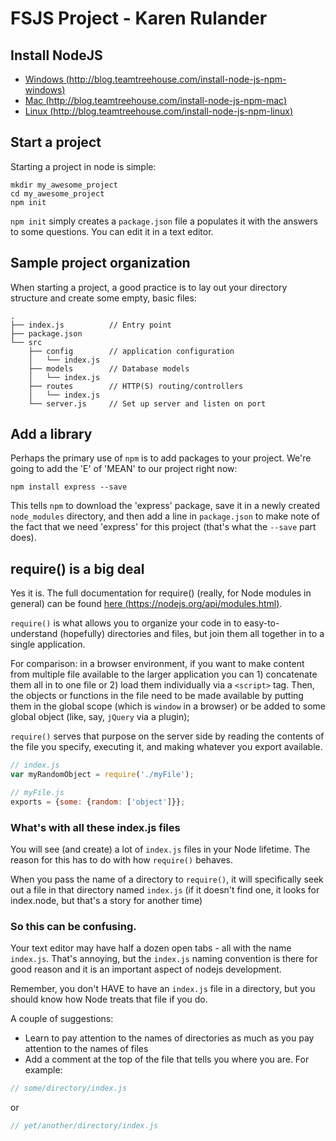 # FSJS Project - Karen Rulander

## Install NodeJS

- [Windows (http://blog.teamtreehouse.com/install-node-js-npm-windows)](http://blog.teamtreehouse.com/install-node-js-npm-windows)
- [Mac (http://blog.teamtreehouse.com/install-node-js-npm-mac)](http://blog.teamtreehouse.com/install-node-js-npm-mac)
- [Linux (http://blog.teamtreehouse.com/install-node-js-npm-linux)](http://blog.teamtreehouse.com/install-node-js-npm-linux)

## Start a project
Starting a project in node is simple:
```
mkdir my_awesome_project
cd my_awesome_project
npm init
```

`npm init` simply creates a `package.json` file a populates it with the answers to some questions.  You can edit it in a text editor.

## Sample project organization
When starting a project, a good practice is to lay out your directory structure and create some empty, basic files:
```
.
├── index.js          // Entry point
├── package.json
└── src
    ├── config        // application configuration
    │   └── index.js
    ├── models        // Database models
    │   └── index.js
    ├── routes        // HTTP(S) routing/controllers
    │   └── index.js
    └── server.js     // Set up server and listen on port
```

## Add a library
Perhaps the primary use of `npm` is to add packages to your project.  We're going to add the 'E' of 'MEAN' to our project right now:

```
npm install express --save
```

This tells `npm` to download the 'express' package, save it in a newly created `node_modules` directory, and then add a line in `package.json` to make note of the fact that we need 'express' for this project (that's what the `--save` part does).

## require() is a big deal
Yes it is.  The full documentation for require() (really, for Node modules in general) can be found [here (https://nodejs.org/api/modules.html)](https://nodejs.org/api/modules.html).

`require()` is what allows you to organize your code in to easy-to-understand (hopefully) directories and files, but join them all together in to a single application.

For comparison: in a browser environment, if you want to make content from multiple file available to the larger application you can 1) concatenate them all in to one file or 2) load them individually via a `<script>` tag.  Then, the objects or functions in the file need to be made available by putting them in the global scope (which is `window` in a browser) or be added to some global object (like, say, `jQuery` via a plugin);

`require()` serves that purpose on the server side by reading the contents of the file you specify, executing it, and making whatever you export available.
```javascript
// index.js
var myRandomObject = require('./myFile');

// myFile.js
exports = {some: {random: ['object']}};
```

### What's with all these index.js files
You will see (and create) a lot of `index.js` files in your Node lifetime.  The reason for this has to do with how `require()` behaves.

When you pass the name of a directory to `require()`, it will specifically seek out a file in that directory named `index.js` (if it doesn't find one, it looks for index.node, but that's a story for another time)


### So this can be confusing.
Your text editor may have half a dozen open tabs - all with the name `index.js`. That's annoying, but the `index.js` naming convention is there for good reason and it is an important aspect of nodejs development.

Remember, you don't HAVE to have an `index.js` file in a directory, but you should know how Node treats that file if you do.

A couple of suggestions:
- Learn to pay attention to the names of directories as much as you pay attention to the names of files
- Add a comment at the top of the file that tells you where you are.  For example:
```javascript
// some/directory/index.js
```
or
```javascript
// yet/another/directory/index.js
```
